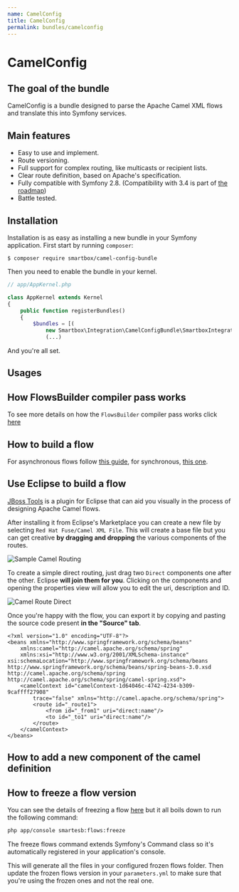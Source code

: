 ```yaml
---
name: CamelConfig
title: CamelConfig
permalink: bundles/camelconfig
---
```


# CamelConfig

## The goal of the bundle
CamelConfig is a bundle designed to parse the Apache Camel XML flows and translate this into Symfony services.  

## Main features

* Easy to use and implement.
* Route versioning.
* Full support for complex routing, like multicasts or recipient lists.
* Clear route definition, based on Apache's specification.
* Fully compatible with Symfony 2.8. (Compatibility with 3.4 is part of [the roadmap](smartesb-skeleton/roadmap))
* Battle tested.

## Installation
Installation is as easy as installing a new bundle in your Symfony application. First start by running `composer`:

`$ composer require smartbox/camel-config-bundle`

Then you need to enable the bundle in your kernel.

```php
// app/AppKernel.php

class AppKernel extends Kernel
{
    public function registerBundles()
    {
        $bundles = [(
            new Smartbox\Integration\CamelConfigBundle\SmartboxIntegrationCamelConfigBundle(),
            (...)
```

And you're all set.

## Usages
## How FlowsBuilder compiler pass works
To see more details on how the ```FlowsBuilder``` compiler pass works click [here](/smartesb-skeleton/camel/flows-builder)

## How to build a flow

For asynchronous flows follow [this guide](/smartesb-skeleton/samples/asyncflow), for synchronous, [this one](/smartesb-skeleton/samples/syncflow).

## Use Eclipse to build a flow

[JBoss Tools](http://marketplace.eclipse.org/content/jboss-tools) is a plugin for Eclipse that can aid you visually in the process of designing Apache Camel flows. 

After installing it from Eclipse's Marketplace you can create a new file by selecting `Red Hat Fuse/Camel XML File`. This will create a base file but you can get creative **by dragging and dropping** the various components of the routes.

![Sample Camel Routing](/smartesb-skeleton/assets/images/camel_routing_sample.jpg)

To create a simple direct routing, just drag two `Direct` components one after the other. Eclipse **will join them for you**. Clicking on the components and opening the properties view will allow you to edit the uri, description and ID.

![Camel Route Direct](/smartesb-skeleton/assets/images/camel_single_route.jpg)

Once you're happy with the flow, you can export it by copying and pasting the source code present **in the "Source" tab**.

```
<?xml version="1.0" encoding="UTF-8"?>
<beans xmlns="http://www.springframework.org/schema/beans"
    xmlns:camel="http://camel.apache.org/schema/spring"
    xmlns:xsi="http://www.w3.org/2001/XMLSchema-instance" xsi:schemaLocation="http://www.springframework.org/schema/beans http://www.springframework.org/schema/beans/spring-beans-3.0.xsd        http://camel.apache.org/schema/spring http://camel.apache.org/schema/spring/camel-spring.xsd">
    <camelContext id="camelContext-1d64046c-4742-4234-b309-9caffff27908"
        trace="false" xmlns="http://camel.apache.org/schema/spring">
        <route id="_route1">
            <from id="_from1" uri="direct:name"/>
            <to id="_to1" uri="direct:name"/>
        </route>
    </camelContext>
</beans>
```

## How to add a new component of the camel definition
## How to freeze a flow version

You can see the details of freezing a flow [here](smartesb-skeleton/samples/freezeflows) but it all boils down to run the following command:

```bash
php app/console smartesb:flows:freeze
```

The freeze flows command extends Symfony's Command class so it's automatically registered in your application's console.

This will generate all the files in your configured frozen flows folder. Then update the frozen flows version in your `parameters.yml` to make sure that you're using the frozen ones and not the real one. 

